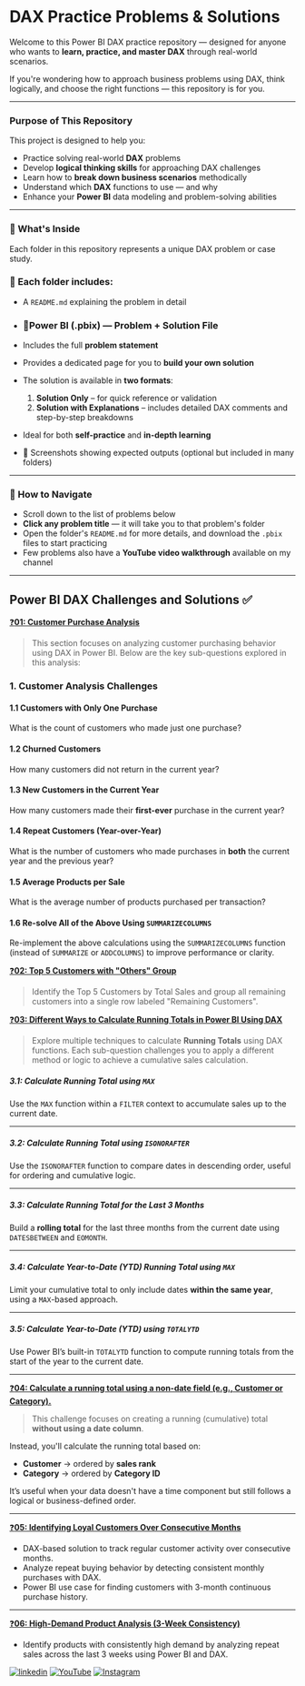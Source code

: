 
#  DAX Practice Problems & Solutions

Welcome to this Power BI DAX practice repository — designed for anyone who wants to **learn, practice, and master DAX** through real-world scenarios.

If you're wondering how to approach business problems using DAX, think logically, and choose the right functions — this repository is for you.

---

###  Purpose of This Repository

This project is designed to help you:

-  Practice solving real-world **DAX** problems  
-  Develop **logical thinking skills** for approaching DAX challenges  
-  Learn how to **break down business scenarios** methodically  
-  Understand which **DAX** functions to use — and why  
-  Enhance your **Power BI** data modeling and problem-solving abilities


---

### 📂 What's Inside

Each folder in this repository represents a unique DAX problem or case study.

### 🧩 Each folder includes:

- A `README.md` explaining the problem in detail
- ### 📁Power BI (.pbix) — Problem + Solution File

- Includes the full **problem statement**
- Provides a dedicated page for you to **build your own solution**
- The solution is available in **two formats**:
  1. **Solution Only** – for quick reference or validation  
  2. **Solution with Explanations** – includes detailed DAX comments and step-by-step breakdowns
- Ideal for both **self-practice** and **in-depth learning**


- 📸 Screenshots showing expected outputs (optional but included in many folders)

---

### 🔗 How to Navigate

- Scroll down to the list of problems below
- **Click any problem title** — it will take you to that problem's folder
- Open the folder's `README.md` for more details, and download the `.pbix` files to start practicing
- Few problems also have a **YouTube video walkthrough** available on my channel
---

##  Power BI DAX Challenges and Solutions ✅

[❓**01: Customer Purchase Analysis**](https://github.com/Ahammedjaleel/dax-problems-and-solutions/tree/main/01-customer-purchase-analysis)



> This section focuses on analyzing customer purchasing behavior using DAX in Power BI. Below are the key sub-questions explored in this analysis:

### 1. Customer Analysis Challenges

#### 1.1 Customers with Only One Purchase  
What is the count of customers who made just one purchase?

#### 1.2 Churned Customers  
How many customers did not return in the current year?

#### 1.3 New Customers in the Current Year  
How many customers made their **first-ever** purchase in the current year?

#### 1.4 Repeat Customers (Year-over-Year)  
What is the number of customers who made purchases in **both** the current year and the previous year?

#### 1.5 Average Products per Sale  
What is the average number of products purchased per transaction?

#### 1.6 Re-solve All of the Above Using `SUMMARIZECOLUMNS`  
Re-implement the above calculations using the `SUMMARIZECOLUMNS` function  
(instead of `SUMMARIZE` or `ADDCOLUMNS`) to improve performance or clarity.

   
[❓**02: Top 5 Customers with "Others" Group**](https://github.com/Ahammedjaleel/dax-problems-and-solutions/tree/main/02-top-5-customers-with-others-group)

> Identify the Top 5 Customers by Total Sales and group all remaining customers into a single row labeled "Remaining Customers".





[❓**03: Different Ways to Calculate Running Totals in Power BI Using DAX**](https://github.com/Ahammedjaleel/dax-problems-and-solutions/tree/main/03-running-total-problems-solutions)

> Explore multiple techniques to calculate **Running Totals** using DAX functions. Each sub-question challenges you to apply a different method or logic to achieve a cumulative sales calculation.

#####  3.1: Calculate Running Total using `MAX`

Use the `MAX` function within a `FILTER` context to accumulate sales up to the current date.

---

#####  3.2: Calculate Running Total using `ISONORAFTER`

Use the `ISONORAFTER` function to compare dates in descending order, useful for ordering and cumulative logic.

---

#####  3.3: Calculate Running Total for the Last 3 Months

Build a **rolling total** for the last three months from the current date using `DATESBETWEEN` and `EOMONTH`.

---

#####  3.4: Calculate Year-to-Date (YTD) Running Total using `MAX`

Limit your cumulative total to only include dates **within the same year**, using a `MAX`-based approach.

---

#####  3.5: Calculate Year-to-Date (YTD) using `TOTALYTD`

Use Power BI’s built-in `TOTALYTD` function to compute running totals from the start of the year to the current date.

---

[❓**04: Calculate a running total using a non-date field (e.g., Customer or Category).**](https://github.com/Ahammedjaleel/dax-problems-and-solutions/tree/main/04-customer-category-running-totals-analysis)

>This challenge focuses on creating a running (cumulative) total **without using a date column**.

Instead, you'll calculate the running total based on:

- **Customer** → ordered by **sales rank**
- **Category** → ordered by **Category ID**

It’s useful when your data doesn't have a time component but still follows a logical or business-defined order.

---

[❓**05: Identifying Loyal Customers Over Consecutive Months**](https://github.com/Ahammedjaleel/dax-problems-and-solutions/tree/main/05-regular-customers-tracker)

- DAX-based solution to track regular customer activity over consecutive months.
- Analyze repeat buying behavior by detecting consistent monthly purchases with DAX.
- Power BI use case for finding customers with 3-month continuous purchase history.


---
[❓**06: High-Demand Product Analysis (3-Week Consistency)**](https://github.com/Ahammedjaleel/dax-problems-and-solutions/tree/main/06-high-demand-products-analysis)

- Identify products with consistently high demand by analyzing repeat sales across the last 3 weeks using Power BI and DAX.






[![linkedin](https://img.shields.io/badge/linkedin-0A66C2?style=for-the-badge&logo=linkedin&logoColor=white)](https://www.linkedin.com/in/ahammed-jaleel-33772b5b/)
[![YouTube](https://img.shields.io/badge/youtube-FF0000?style=for-the-badge&logo=youtube&logoColor=white)](https://www.youtube.com/@mobsanalytics)
[![Instagram](https://img.shields.io/badge/instagram-C13584?style=for-the-badge&logo=instagram&logoColor=white)](https://www.instagram.com/mobsanalytics/)



